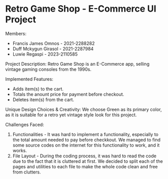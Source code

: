 # Retro Game Shop - E-Commerce UI Project

Members:
- Francis James Omnos - 2021-2288282
- Duff Mckygun Girasol - 2021-2287984
- Luwie Regaspi - 2023-2110585

Project Description:
Retro Game Shop is an E-Commerce app, selling vintage gaming consoles from the 1990s. 

Implemented Features:
- Adds item(s) to the cart.
- Totals the anount price for payment before checkout.
- Deletes item(s) from the cart.

Unique Design Choices & Creativity:
We choose Green as its primary color, as it is suitable for a retro yet vintage style look for this project.

Challenges Faced:
1. Functionalities - It was hard to implement a functionality, especially to the total amount needed to pay before checkkout. We managed to find some source codes on the internet for this functionality to work, and it works.
2. File Layout - During the coding process, it was hard to read the code due to the fact that it is cluttered at first. We decided to split each of the pages and utilities to each file to make the whole code clean and free from clutters.
